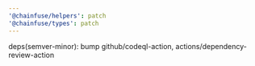 ```yaml
---
'@chainfuse/helpers': patch
'@chainfuse/types': patch
---
```


deps(semver-minor): bump github/codeql-action, actions/dependency-review-action
